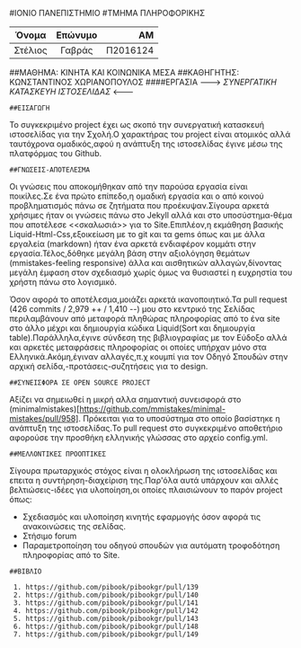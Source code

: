 #ΙΟΝΙΟ ΠΑΝΕΠΙΣΤΗΜΙΟ
#ΤΜΗΜΑ ΠΛΗΡΟΦΟΡΙΚΗΣ


| Όνομα         | Επώνυμο       | ΑΜ       |
| ------------- |:-------------:| -------: |
| Στέλιος       | Γαβράς        | Π2016124 |


##ΜΑΘΗΜΑ: KΙΝΗΤΑ ΚΑΙ ΚΟΙΝΩΝΙΚΑ ΜΕΣΑ
##ΚΑΘΗΓΗΤΗΣ: ΚΩΝΣΤΑΝΤΙΝΟΣ ΧΩΡΙΑΝΟΠΟΥΛΟΣ
####ΕΡΓΑΣΙΑ ---> *ΣΥΝΕΡΓΑΤΙΚΗ* *ΚΑΤΑΣΚΕΥΗ* *ΙΣΤΟΣΕΛΙΔΑΣ* <---

    ##ΕΙΣΑΓΩΓΗ

Το συγκεκριμένο project έχει ως σκοπό την συνεργατική κατασκευή ιστοσελίδας για την Σχολή.Ο χαρακτήρας του project είναι ατομικός αλλά ταυτόχρονα ομαδικός,αφού η ανάπτυξη της ιστοσελίδας έγινε μέσω της πλατφόρμας του Github.

    ##ΓΝΩΣΕΙΣ-ΑΠΟΤΕΛΕΣΜΑ
    
Οι γνώσεις που αποκομήθηκαν από την παρούσα εργασία είναι ποικίλες.Σε ένα πρώτο επίπεδο,η ομαδική εργασία και ο από κοινού προβληματισμός πάνω σε ζητήματα που προέκυψαν.Σίγουρα αρκετά χρήσιμες ήταν οι γνώσεις πάνω στο Jekyll αλλά και στο υποσύστημα-θέμα που αποτέλεσε <<σκαλωσιά>> για το Site.Επιπλέον,η εκμάθηση βασικής Liquid-Ηtml-Css,εξοικείωση με το git και τα gems όπως και με άλλα εργαλεία (markdown) ήταν ένα αρκετά ενδιαφέρον κομμάτι στην εργασία.Τέλος,δόθηκε μεγάλη βάση στην αξιολόγηση θεμάτων (mmistakes-feeling responsive) άλλα και αισθητικών αλλαγών,δίνοντας μεγάλη έμφαση στον σχεδιασμό χωρίς όμως να θυσιαστεί η ευχρηστία του χρήστη πάνω στο λογισμικό.

Όσον αφορά το αποτέλεσμα,μοιάζει αρκετά ικανοποιητικό.Τα pull request (426 commits / 2,979 ++ / 1,410 --) μου στο κεντρικό της Σελίδας περιλαμβάνουν από μεταφορά πληθώρας πληροφορίας από το ένα site στο άλλο μέχρι και δημιουργία κώδικα Liquid(Sort και δημιουργία table).Παράλληλα,έγινε σύνδεση της βιβλιογραφίας με τον Εύδοξο αλλά και αρκετές μεταφράσεις πληροφορίας οι οποίες υπήρχαν μόνο στα Ελληνικά.Ακόμη,έγιναν αλλαγές,π.χ κουμπί για τον Οδηγό Σπουδών στην αρχική σελίδα,-προτάσεις-συζητήσεις για το design.

    ##ΣΥΝΕΙΣΦΟΡΑ ΣΕ OPEN SOURCE PROJECT

Αξίζει να σημειωθεί η μικρή αλλα σημαντική συνεισφορά στο (minimalmistakes)[https://github.com/mmistakes/minimal-mistakes/pull/958]. Πρόκειται για το υποσύστημα στο οποίο βασίστηκε η ανάπτυξη της ιστοσελίδας.To pull request στο συγκεκριμένο αποθετήριο αφορούσε την προσθήκη ελληνικής γλώσσας στο αρχείο config.yml.

    ##ΜΕΛΛΟΝΤΙΚΕΣ ΠΡΟΟΠΤΙΚΕΣ
    
Σίγουρα πρωταρχικός στόχος είναι η ολοκλήρωση της ιστοσελίδας και επειτα η συντήρηση-διαχείριση της.Παρ'όλα αυτά υπάρχουν και αλλές βελτιώσεις-ιδέες για υλοποίηση,οι οποίες πλαισιώνουν το παρόν project όπως:   
   - Σχεδιασμός και υλοποίηση κινητής εφαρμογής όσον αφορά τις ανακοινώσεις της σελίδας.
   - Στήσιμο forum
   - Παραμετροποίηση του οδηγού σπουδών για αυτόματη τροφοδότηση πληροφορίας από το Site.
    
    ##ΒΙΒΛΙΟ
    
     1. https://github.com/pibook/pibookgr/pull/139
     2. https://github.com/pibook/pibookgr/pull/140
     3. https://github.com/pibook/pibookgr/pull/141
     4. https://github.com/pibook/pibookgr/pull/142
     5. https://github.com/pibook/pibookgr/pull/143
     6. https://github.com/pibook/pibookgr/pull/148
     7. https://github.com/pibook/pibookgr/pull/149
   
   
   
   
   
   
   
